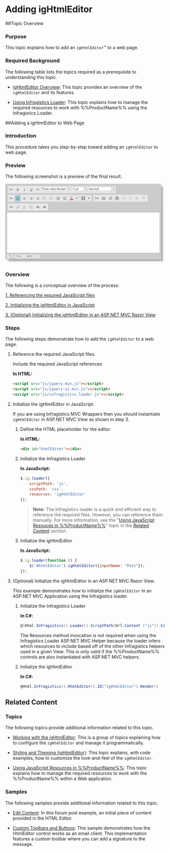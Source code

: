﻿<!--
|metadata|
{
    "fileName": "ightmleditor-adding-ightmleditor",
    "controlName": "igHtmlEditor",
    "tags": ["Getting Started","How Do I"]
}
|metadata|
-->

# Adding igHtmlEditor



##Topic Overview


### Purpose

This topic explains how to add an `igHtmlEditor`™ to a web page.

### Required Background

The following table lists the topics required as a prerequisite to understanding this topic.


-	[igHtmlEditor Overview](igHtmlEditor-Overview.html): This topic provides an overview of the `igHtmlEditor` and its features.

-	[Using Infragistics Loader](Using-Infragistics-Loader.html): This topic explains how to manage the required resources to work with %%ProductName%% using the Infragistics Loader.


##Adding a igHtmlEditor to Web Page


### Introduction

This procedure takes you step-by-step toward adding an `igHtmlEditor` to web page.

### Preview

The following screenshot is a preview of the final result.

![](images/Adding_igHtmlEditor_1.png)

### Overview

The following is a conceptual overview of the process:

[1. Referencing the required JavaScript files](#reference-scripts)

[2. Initializing the igHtmlEditor in JavaScript](#initialize-htmlEditor)

[3. (Optional) Initializing the igHtmlEditor in an ASP.NET MVC Razor View](#mvc-initialize-htmlEditor)

### Steps

The following steps demonstrate how to add the `igHtmlEditor` to a web page.


1. <a id="reference-scripts"></a> Reference the required JavaScript files.

	Include the required JavaScript references

	**In HTML:**

	```html
	<script src="js/jquery.min.js"></script>
    <script src="js/jquery-ui.min.js"></script>
    <script src="js/infragistics.loader.js"></script>
	```

2. <a id="initialize-htmlEditor"></a> Initialize the igHtmlEditor in JavaScript.

	If you are using Infragistics MVC Wrappers then you should instantiate `igHtmlEditor` in ASP.NET MVC View as shown in step 3.

	1. Define the HTML placeholder for the editor

		**In HTML:**

		```html
		<div id="htmlEditor"></div>
		```
	
	2. Initialize the Infragistics Loader

		**In JavaScript:**

		```js
		$.ig.loader({
	        scriptPath: 'js',
	        cssPath: 'css',
	        resources: 'igHtmlEditor'
	    });
		```

		>**Note:** The Infragistics loader is a quick and efficient way to reference the required files. However, you can reference them manually. For more information, see the "[Using JavaScript Resouces in %%ProductName%%](Deployment-Guide-JavaScript-Resources.html)" topic in the [Related Content](#related-content) section.

	3. Initialize the igHtmlEditor

		**In JavaScript:**

		```js
		$.ig.loader(function () {
	        $('#htmlEditor').igHtmlEditor({inputName: "Post"});
	    });
		```

3. <a id="mvc-initialize-htmlEditor"></a> (Optional) Initialize the igHtmlEditor in an ASP.NET MVC Razor View.

	This example demonstrates how to initialize the `igHtmlEditor` in an ASP.NET MVC Application using the Infragistics loader.

	1. Initialize the Infragistics Loader

		**In C#:**
	
		 ```csharp
		 @(Html.Infragistics().Loader().ScriptPath(Url.Content ("js")).CssPath(Url.Content("css")).Render())
		 ```

		The Resources method invocation is not required when using the Infragistics Loader ASP.NET MVC Helper because the loader infers which resources to include based off of the other Infragistics helpers used in a given View. This is only valid if the %%ProductName%% controls are also instantiated with ASP.NET MVC helpers.

	2. Initialize the igHtmlEditor

		**In C#:**

		```csharp
		@Html.Infragistics().HtmlEditor().ID("igHtmlEditor").Render()
		```


## <a id="related-content"></a>Related Content


### Topics

The following topics provide additional information related to this topic.

-	[Working with the igHtmlEditor](igHtmlEditor-Working-with-igHtmlEditor.html): This is a group of topics explaining how to configure the `igHtmlEditor` and manage it programmatically.

-	[Styling and Theming (igHtmlEditor)](igHtmlEditor-Styling-and-Theming.html): This topic explains, with code examples, how to customize the look-and-feel of the `igHtmlEditor`.

-	[Using JavaScript Resources in %%ProductName%%](Deployment-Guide-JavaScript-Resources.html): This topic explains how to manage the required resources to work with the %%ProductName%% within a Web application.



### Samples

The following samples provide additional information related to this topic.

-	[Edit Content](%%SamplesUrl%%/html-editor/edit-content): In this forum post example, an initial piece of content provided in the HTML Editor.

-	[Custom Toolbars and Buttons](%%SamplesUrl%%/html-editor/custom-toolbars-and-buttons): This sample demonstrates how the HtmlEditor control works as an email client. This implementation features a custom toolbar where you can add a signature to the message.





 

 


